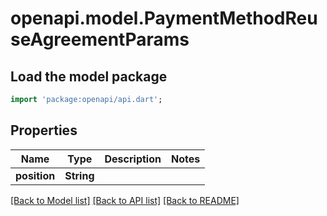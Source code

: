 # openapi.model.PaymentMethodReuseAgreementParams

## Load the model package
```dart
import 'package:openapi/api.dart';
```

## Properties
Name | Type | Description | Notes
------------ | ------------- | ------------- | -------------
**position** | **String** |  | 

[[Back to Model list]](../README.md#documentation-for-models) [[Back to API list]](../README.md#documentation-for-api-endpoints) [[Back to README]](../README.md)


